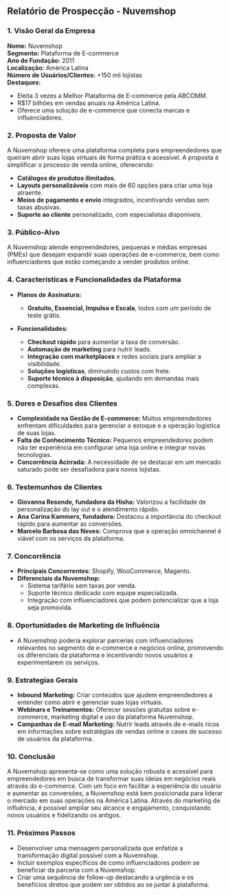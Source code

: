 ## Relatório de Prospecção - Nuvemshop

### 1. Visão Geral da Empresa
**Nome:** Nuvemshop  
**Segmento:** Plataforma de E-commerce   
**Ano de Fundação:** 2011  
**Localização:** América Latina  
**Número de Usuários/Clientes:** +150 mil lojistas  
**Destaques:**
- Eleita 3 vezes a Melhor Plataforma de E-commerce pela ABCOMM.
- R$17 bilhões em vendas anuais na América Latina.
- Oferece uma solução de e-commerce que conecta marcas e influenciadores.

### 2. Proposta de Valor
A Nuvemshop oferece uma plataforma completa para empreendedores que queiram abrir suas lojas virtuais de forma prática e acessível. A proposta é simplificar o processo de venda online, oferecendo:
- **Catálogos de produtos ilimitados.**
- **Layouts personalizáveis** com mais de 60 opções para criar uma loja atraente.
- **Meios de pagamento e envio** integrados, incentivando vendas sem taxas abusivas.
- **Suporte ao cliente** personalizado, com especialistas disponíveis.

### 3. Público-Alvo
A Nuvemshop atende empreendedores, pequenas e médias empresas (PMEs) que desejam expandir suas operações de e-commerce, bem como influenciadores que estão começando a vender produtos online.  

### 4. Características e Funcionalidades da Plataforma
- **Planos de Assinatura:**
  - **Gratuito, Essencial, Impulso e Escala**, todos com um período de teste grátis.
  
- **Funcionalidades:**
  - **Checkout rápido** para aumentar a taxa de conversão.
  - **Automação de marketing** para nutrir leads.
  - **Integração com marketplaces** e redes sociais para ampliar a visibilidade.
  - **Soluções logísticas**, diminuindo custos com frete.
  - **Suporte técnico à disposição**, ajudando em demandas mais complexas.

### 5. Dores e Desafios dos Clientes
- **Complexidade na Gestão de E-commerce:** Muitos empreendedores enfrentam dificuldades para gerenciar o estoque e a operação logística de suas lojas.
- **Falta de Conhecimento Técnico:** Pequenos empreendedores podem não ter experiência em configurar uma loja online e integrar novas tecnologias.
- **Concorrência Acirrada:** A necessidade de se destacar em um mercado saturado pode ser desafiadora para novos lojistas.

### 6. Testemunhos de Clientes
- **Giovanna Resende, fundadora da Hisha:** Valorizou a facilidade de personalização do lay out e o atendimento rápido.
- **Ana Carina Kammers, fundadora:** Destacou a importância do checkout rápido para aumentar as conversões.
- **Marcelo Barbosa das Neves:** Comprova que a operação omnichannel é viável com os serviços da plataforma.

### 7. Concorrência
- **Principais Concorrentes:** Shopify, WooCommerce, Magento.
- **Diferenciais da Nuvemshop:**
  - Sistema tarifário sem taxas por venda.
  - Suporte técnico dedicado com equipe especializada.
  - Integração com influenciadores que podem potencializar que a loja seja promovida.

### 8. Oportunidades de Marketing de Influência
- A Nuvemshop poderia explorar parcerias com influenciadores relevantes no segmento de e-commerce e negócios online, promovendo os diferenciais da plataforma e incentivando novos usuários a experimentarem os serviços.

### 9. Estrategias Gerais
- **Inbound Marketing:** Criar conteúdos que ajudem empreendedores a entender como abrir e gerenciar suas lojas virtuais.
- **Webinars e Treinamentos:** Oferecer sessões gratuitas sobre e-commerce, marketing digital e uso da plataforma Nuvemshop.
- **Campanhas de E-mail Marketing:** Nutrir leads através de e-mails ricos em informações sobre estratégias de vendas online e cases de sucesso de usuários da plataforma.

### 10. Conclusão
A Nuvemshop apresenta-se como uma solução robusta e acessível para empreendedores em busca de transformar suas ideias em negócios reais através do e-commerce. Com um foco em facilitar a experiência do usuário e aumentar as conversões, a Nuvemshop está bem posicionada para liderar o mercado em suas operações na América Latina. Através do marketing de influência, é possível ampliar seu alcance e engajamento, conquistando novos usuários e fidelizando os antigos. 

### 11. Próximos Passos
- Desenvolver uma mensagem personalizada que enfatize a transformação digital possível com a Nuvemshop.
- Incluir exemplos específicos de como influenciadores podem se beneficiar da parceria com a Nuvemshop.
- Criar uma sequência de follow-up destacando a urgência e os benefícios diretos que podem ser obtidos ao se juntar à plataforma.
